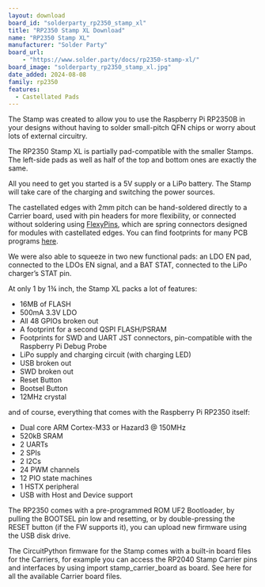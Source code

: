```yaml
---
layout: download
board_id: "solderparty_rp2350_stamp_xl"
title: "RP2350 Stamp XL Download"
name: "RP2350 Stamp XL"
manufacturer: "Solder Party"
board_url:
    - "https://www.solder.party/docs/rp2350-stamp-xl/"
board_image: "solderparty_rp2350_stamp_xl.jpg"
date_added: 2024-08-08
family: rp2350
features:
  - Castellated Pads
---
```



The Stamp was created to allow you to use the Raspberry Pi RP2350B in your designs without having to solder small-pitch QFN chips or worry about lots of external circuitry.

The RP2350 Stamp XL is partially pad-compatible with the smaller Stamps. The left-side pads as well as half of the top and bottom ones are exactly the same.

All you need to get you started is a 5V supply or a LiPo battery. The Stamp will take care of the charging and switching the power sources.

The castellated edges with 2mm pitch can be hand-soldered directly to a Carrier board, used with pin headers for more flexibility, or connected without soldering using [FlexyPins](https://www.solder.party/docs/flexypin), which are spring connectors designed for modules with castellated edges. You can find footprints for many PCB programs [here](https://github.com/solderparty/rp2xxx_stamp_footprints).

We were also able to squeeze in two new functional pads: an LDO EN pad, connected to the LDOs EN signal, and a BAT STAT, connected to the LiPo charger’s STAT pin.

At only 1 by 1¾ inch, the Stamp XL packs a lot of features:

* 16MB of FLASH
* 500mA 3.3V LDO
* All 48 GPIOs broken out
* A footprint for a second QSPI FLASH/PSRAM
* Footprints for SWD and UART JST connectors, pin-compatible with the Raspberry Pi Debug Probe
* LiPo supply and charging circuit (with charging LED)
* USB broken out
* SWD broken out
* Reset Button
* Bootsel Button
* 12MHz crystal

and of course, everything that comes with the Raspberry Pi RP2350 itself:

* Dual core ARM Cortex-M33 or Hazard3 @ 150MHz
* 520kB SRAM
* 2 UARTs
* 2 SPIs
* 2 I2Cs
* 24 PWM channels
* 12 PIO state machines
* 1 HSTX peripheral
* USB with Host and Device support

The RP2350 comes with a pre-programmed ROM UF2 Bootloader, by pulling the BOOTSEL pin low and resetting, or by double-pressing the RESET button (if the FW supports it), you can upload new firmware using the USB disk drive.

The CircuitPython firmware for the Stamp comes with a built-in board files for the Carriers, for example you can access the RP2040 Stamp Carrier pins and interfaces by using import stamp_carrier_board as board. See here for all the available Carrier board files.
